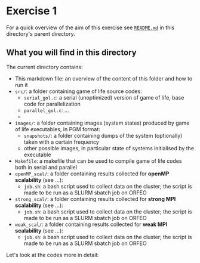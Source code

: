 # Exercise 1

For a quick overview of the aim of this exercise see [`README.md`](../README.md) in this directory's parent directory.


## What you will find in this directory

The current directory contains:

- This markdown file: an overview of the content of this folder and how to run it
- `src/`: a folder containing game of life source codes:
    - `serial_gol.c`: a serial (unoptimized) version of game of life, base code for parallelization
    - `parallel_gol.c`: ...
    -
- `images/`: a folder containing images (system states) produced by game of life executables, in PGM format:
    - `snapshots/`: a folder containing dumps of the system (optionally) taken with a certain frequency
    - other possible images, in particular state of systems initialised by the executable
- `Makefile`: a makefile that can be used to compile game of life codes both in serial and parallel
- `openMP_scal/`: a folder containing results collected for **openMP scalability** (see ...):
    - `job.sh`: a bash script used to collect data on the cluster; the script is made to be run as a SLURM sbatch job on ORFEO
- `strong_scal/`: a folder containing results collected for **strong MPI scalability** (see ...):
    - `job.sh`: a bash script used to collect data on the cluster; the script is made to be run as a SLURM sbatch job on ORFEO
- `weak_scal/`: a folder containing results collected for **weak MPI scalability** (see ...):
    - `job.sh`: a bash script used to collect data on the cluster; the script is made to be run as a SLURM sbatch job on ORFEO

Let's look at the codes more in detail:
